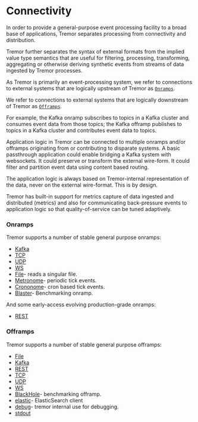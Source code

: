 # Connectivity

In order to provide a general-purpose event processing facility to a broad base
of applications, Tremor separates processing from connectivity and distribution.

Tremor further separates the syntax of external formats from the implied value type semantics that are useful for filtering, processing, transforming, aggregating or otherwise deriving synthetic events from streams of data ingested by Tremor processes.

As Tremor is primarily an event-processing system, we refer to connections to external systems that are logically upstream of Tremor as [`Onramps`](#h-onramps).

We refer to connections to external systems that are logically downstream of Tremor as [`Offramps`](#h-offramps).

For example, the Kafka onramp subscribes to topics in a Kafka cluster and consumes event data from those topics; the Kafka offramp publishes to topics in a Kafka cluster and contributes event data to topics.

Application logic in Tremor can be connected to multiple onramps and/or offramps originating from or contributing to disparate systems. A basic passthrough application could enable bridging a Kafka system with websockets. It could preserve or transform the external wire-form. It could filter and partition event data using content based routing.

The application logic is always based on Tremor-internal representation of the data, never on the external wire-format. This is by design.

Tremor has built-in support for metrics capture of data ingested and distributed (metrics) and also for communicating back-pressure events to application logic so that quality-of-service can be tuned adaptively.

### Onramps

Tremor supports a number of stable general purpose onramps:

* [Kafka](/docs/connectors/onramps/#kafka)
* [TCP](/docs/connectors/onramps/#tcp)
* [UDP](/docs/connectors/onramps/#udp)
* [WS](/docs/connectors/onramps/#WS)
* [File](/docs/connectors/onramps/#file)- reads a singular file.
* [Metronome](/docs/connectors/onramps/#metronome)- periodic tick events.
* [Crononome](/docs/connectors/onramps/#crononome)- cron based tick events.
* [Blaster](/docs/connectors/onramps/#blaster)- Benchmarking onramp.

And some early-access evolving production-grade onramps:

* [REST](/docs/connectors/onramps/#rest)

### Offramps

Tremor supports a number of stable general purpose offramps:

* [File](/docs/connectors/offramps/#file)
* [Kafka](/docs/connectors/offramps/#kafka)
* [REST](/docs/connectors/offramps/#rest)
* [TCP](/docs/connectors/offramps/#tcp)
* [UDP](/docs/connectors/offramps/#udp)
* [WS](/docs/connectors/offramps/#ws)
* [BlackHole](/docs/connectors/offramps/#rest)- benchmarking offramp.
* [elastic](/docs/connectors/offramps/#elastic)- ElasticSearch client
* [debug](/docs/connectors/offramps/#rest)- tremor internal use for debugging.
* [stdout](/docs/connectors/offramps/#stdout)
